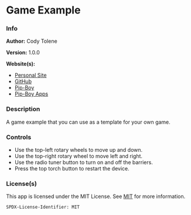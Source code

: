 # Game Example

### Info

**Author:** Cody Tolene

**Version:** 1.0.0

**Website(s):**

- [Personal Site](https://www.CodyTolene.com)
- [GitHub](https://github.com/CodyTolene)
- [Pip-Boy](https://www.Pip-Boy.com)
- [Pip-Boy Apps](https://github.com/CodyTolene/pip-boy-apps)

### Description

A game example that you can use as a template for your own game.

### Controls

- Use the top-left rotary wheels to move up and down.
- Use the top-right rotary wheel to move left and right.
- Use the radio tuner button to turn on and off the barriers.
- Press the top torch button to restart the device.

### License(s)

This app is licensed under the MIT License. See [MIT](https://opensource.org/license/mit/) for more information.

`SPDX-License-Identifier: MIT`
